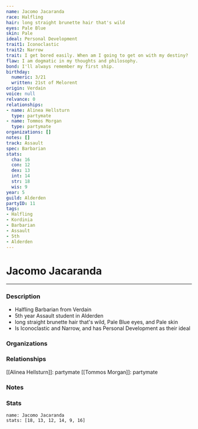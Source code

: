 ```yaml
---
name: Jacomo Jacaranda
race: Halfling
hair: long straight brunette hair that's wild
eyes: Pale Blue
skin: Pale
ideal: Personal Development
trait1: Iconoclastic
trait2: Narrow
trait: I get bored easily. When am I going to get on with my destiny?
flaw: I am dogmatic in my thoughts and philosophy.
bond: I'll always remember my first ship.
birthday:
  numeric: 3/21
  written: 21st of Melorent
origin: Verdain
voice: null
relvance: 0
relationships:
- name: Alinea Hellsturn
  type: partymate
- name: Tommos Morgan
  type: partymate
organizations: []
notes: []
track: Assault
spec: Barbarian
stats:
  cha: 16
  con: 12
  dex: 13
  int: 14
  str: 18
  wis: 9
year: 5
guild: Alderden
partyID: 11
tags:
- Halfling
- Kordinia
- Barbarian
- Assault
- 5th
- Alderden
---
```

# Jacomo Jacaranda
---
### Description
- Halfling Barbarian from Verdain
- 5th year Assault student in Alderden
- long straight brunette hair that's wild, Pale Blue eyes, and Pale skin
- Is Iconoclastic and Narrow, and has Personal Development as their ideal

### Organizations

### Relationships
[[Alinea Hellsturn]]: partymate
[[Tommos Morgan]]: partymate

### Notes

### Stats
```statblock
name: Jacomo Jacaranda
stats: [18, 13, 12, 14, 9, 16]
```